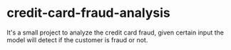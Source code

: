 # credit-card-fraud-analysis
It's a small project to analyze the credit card fraud, given certain input the model will detect if the customer is fraud or not.

